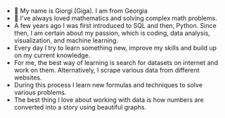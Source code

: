 - 👋 My name is Giorgi (Giga). I am from Georgia
- 👀 I've always loved mathematics and solving complex math problems.
- A few years ago I was first introduced to SQL and then, Python. Since then, I am certain about my passion, which is coding, data analysis, visualization, and machine learning.
- Every day I try to learn something new, improve my skills and build up on my current knowledge.
- For me, the best way of learning is search for datasets on internet and work on them. Alternatively, I scrape various data from different websites.
- During this process I learn new formulas and techniques to solve various problems.
- The best thing I love about working with data is how numbers are converted into a story using beautiful graphs.
